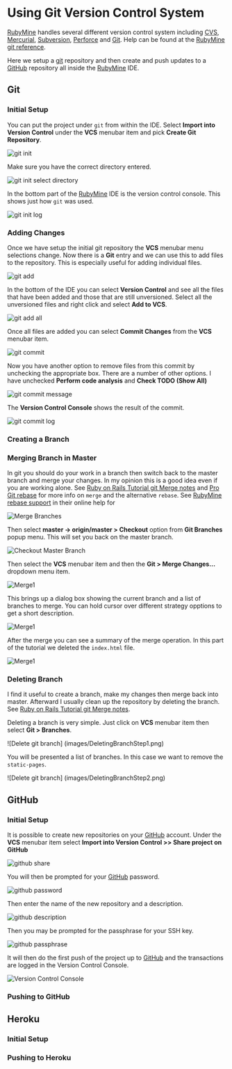 # Using Git Version Control System #

[RubyMine] handles several different version control system including [CVS], [Mercurial], [Subversion], [Perforce] and [Git].  Help can be found at the [RubyMine git reference].

Here we setup a [git] repository and then create and push updates to a [GitHub] repository all inside the [RubyMine] IDE.
<a name="git"></a>
## Git ##

<a name="gitinitial"></a>
### Initial Setup ###


You can put the project under `git` from within the IDE. Select **Import into Version Control** under the **VCS** menubar item and pick **Create Git Repository**.

![git init]

Make sure you have the correct directory entered. 

![git init select directory]

In the bottom part of the [RubyMine] IDE is the version control console. This shows just how `git` was used.

![git init log]

<a name="gitadding"></a>
### Adding Changes ###


Once we have setup the initial git repository the **VCS** menubar menu selections change. Now there is a **Git** entry and we can use this to add files to the repository.  This is especially useful for adding individual files.

![git add]

In the bottom of the IDE you can select **Version Control** and see all the files that have been added and those that are still unversioned.  Select all the unversioned files and right click and select **Add to VCS**. 

![git add all]

Once all files are added you can select **Commit Changes** from the **VCS** menubar item.

![git commit]

Now you have another option to remove files from this commit by unchecking the appropriate box. There are a number of other options. I have unchecked **Perform code analysis** and **Check TODO (Show All)**

![git commit message]

The **Version Control Console** shows the result of the commit.

![git commit log]

<a name="gitbranch"></a>
### Creating a Branch ###

<a name="gitmerge"></a>
### Merging Branch in Master ###

In git you should do your work in a branch then switch back to the master branch and merge your changes.  In my opinion this is a good idea even if you are working alone. See [Ruby on Rails Tutorial git Merge notes] and [Pro Git rebase] for more info on `merge` and the alternative `rebase`.  See [RubyMine rebase support] in their online help for 

![Merge Branches](images/GitBranchMerge1.png)

Then select **master -> origin/master > Checkout** option from **Git Branches** popup menu. This will set you back on the master branch.

![Checkout Master Branch](images/GitBranchMerge2.png)

Then select the **VCS** menubar item and then the **Git > Merge Changes...** dropdown menu item.

![Merge1](images/GitBranchMerge3.png)

This brings up a dialog box showing the current branch and a list of branches to merge.  You can hold cursor over different strategy opptions to get a short description.

![Merge1](images/GitBranchMerge4.png)

After the merge you can see a summary of the merge operation. In this part of the tutorial we deleted the `index.html` file.

![Merge1](images/GitBranchMerge5.png)

<a name="gitdeletebranch"></a>
### Deleting Branch ###

I find it useful to create a branch, make my changes then merge back into master. Afterward I usually clean up the repository by deleting the branch. See [Ruby on Rails Tutorial git Merge notes].

Deleting a branch is very simple.  Just click on **VCS** menubar item then select **Git > Branches**. 

![Delete git branch] (images/DeletingBranchStep1.png)

You will be presented a list of branches.  In this case we want to remove the `static-pages`.

![Delete git branch] (images/DeletingBranchStep2.png)

<a name="github"></a>
## GitHub ##

### Initial Setup ###


It is possible to create new repositories on your [GitHub] account. Under the **VCS** menubar item select **Import into Version Control >> Share project on GitHub**

![github share]

You will then be prompted for your [GitHub] password.

![github password]

Then enter the name of the new repository and a description.

![github description]

Then you may be prompted for the passphrase for your SSH key. 

![github passphrase]

It will then do the first push of the project up to [GitHub] and the transactions are logged in the Version Control Console.

![Version Control Console][github push log]

### Pushing to GitHub ###


<a name="heroku"></a>
## Heroku ##

### Initial Setup ###

### Pushing to Heroku ###



[RVM]: http://beginrescueend.com/ "Ruby Version Manager"
[Ruby]: http://www.ruby-lang.org/
[install RVM]: https://rvm.beginrescueend.com/rvm/install/
[RubyGems]: http://rubygems.org/
[Ruby on Rails Tutorial]: http://ruby.railstutorial.org/ruby-on-rails-tutorial-book?version=3.2 "Second Edition"
[RubyMine]: http://www.jetbrains.com/ruby/
[GitHub]:http/github.com
[rubymine git reference]:http://www.jetbrains.com/ruby/webhelp/git-reference.html
[cvs]:http://en.wikipedia.org/wiki/Concurrent_Versions_System
[Mercurial]:http://en.wikipedia.org/wiki/Mercurial
[subversion]:http://en.wikipedia.org/wiki/Subversion
[perforce]:http://en.wikipedia.org/wiki/Perforce
[git]:http://en.wikipedia.org/wiki/Git_(software)
[Ruby on Rails Tutorial git Merge notes]:http://ruby.railstutorial.org/chapters/beginning#sec:git_merge
[Pro Git rebase]:http://progit.org/book/ch3-6.html
[RubyMine rebase support]:http://www.jetbrains.com/ruby/webhelp/rebasing-branches.html

[git init]:images/first_project_git_init.png
[git init select directory]:images/first_project_git_init_select.png
[git init log]:images/first_project_git_log.png
[git add]:images/first_project_git_add.png
[git add all]:images/first_project_git_add_all.png
[git commit]:images/first_project_git_commit.png
[git commit message]:images/first_project_git_commit_message.png
[git commit log]:images/first_project_git_commit_log.png
[github password]:images/first_project_github_password.png
[github description]:images/first_project_github_description.png
[github passphrase]:images/first_project_github_passphrase.png
[github share]:images/first_project_git_push.png
[github push log]:images/first_project_push_log.png


